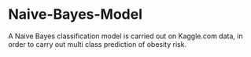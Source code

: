 # Naive-Bayes-Model
A Naive Bayes classification model is carried out on Kaggle.com data, in order to carry out multi class prediction of obesity risk.
